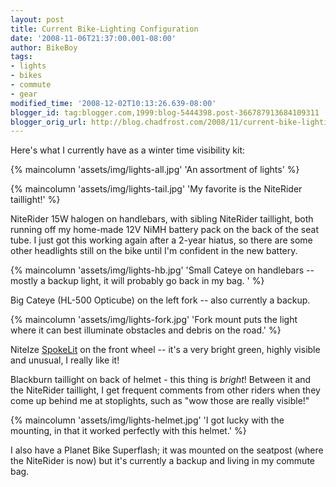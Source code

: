```yaml
---
layout: post
title: Current Bike-Lighting Configuration
date: '2008-11-06T21:37:00.001-08:00'
author: BikeBoy
tags:
- lights
- bikes
- commute
- gear
modified_time: '2008-12-02T10:13:26.639-08:00'
blogger_id: tag:blogger.com,1999:blog-5444398.post-366787913684109311
blogger_orig_url: http://blog.chadfrost.com/2008/11/current-bike-lighting-configuration.html
---
```


Here's what I currently have as a winter time visibility kit: 

{% maincolumn 'assets/img/lights-all.jpg' 'An assortment of lights' %}

{% maincolumn 'assets/img/lights-tail.jpg' 'My favorite is the NiteRider taillight!' %}

NiteRider 15W halogen on handlebars, with sibling NiteRider taillight, both 
running off my home-made 12V NiMH battery pack on the back of the seat tube. I 
just got this working again after a 2-year hiatus, so there are some other 
headlights still on the bike until I'm confident in the new battery. 

<!--more-->

{% maincolumn 'assets/img/lights-hb.jpg' 'Small Cateye on handlebars -- mostly a backup light, it will probably go back in my bag. ' %}


Big Cateye (HL-500 Opticube) on the left fork -- also currently a backup. 

{% maincolumn 'assets/img/lights-fork.jpg' 'Fork mount puts the light where it can best illuminate obstacles and debris on the road.' %}

NiteIze [SpokeLit](http://www.niteize.com/productdetail.php?category_id=26&product_id=163) 
on the front wheel -- it's a very bright green, highly visible and unusual, I 
really like it! 

Blackburn taillight on back of helmet - this thing is *bright*! Between it 
and the NiteRider taillight, I get frequent comments from other riders when 
they come up behind me at stoplights, such as "wow those are really visible!" 

{% maincolumn 'assets/img/lights-helmet.jpg' 'I got lucky with the mounting, in that it worked perfectly with this helmet.' %}

I also have a Planet Bike Superflash; it was mounted on the seatpost (where 
the NiteRider is now) but it's currently a backup and living in my commute 
bag. 

